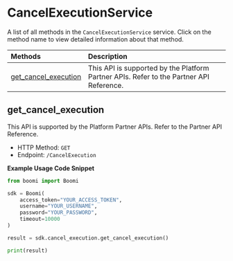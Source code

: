 # CancelExecutionService

A list of all methods in the `CancelExecutionService` service. Click on the method name to view detailed information about that method.

| Methods                                       | Description                                                                             |
| :-------------------------------------------- | :-------------------------------------------------------------------------------------- |
| [get_cancel_execution](#get_cancel_execution) | This API is supported by the Platform Partner APIs. Refer to the Partner API Reference. |

## get_cancel_execution

This API is supported by the Platform Partner APIs. Refer to the Partner API Reference.

- HTTP Method: `GET`
- Endpoint: `/CancelExecution`

**Example Usage Code Snippet**

```python
from boomi import Boomi

sdk = Boomi(
    access_token="YOUR_ACCESS_TOKEN",
    username="YOUR_USERNAME",
    password="YOUR_PASSWORD",
    timeout=10000
)

result = sdk.cancel_execution.get_cancel_execution()

print(result)
```

